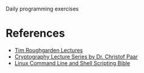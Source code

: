 Daily programming exercises

# References

* [Tim Roughgarden Lectures](https://www.youtube.com/channel/UCcH4Ga14Y4ELFKrEYM1vXCg)
* [Cryptography Lecture Series by Dr. Christof Paar](https://www.youtube.com/playlist?list=PL2jrku-ebl3H50FiEPr4erSJiJHURM9BX)
* [Linux Command Line and Shell Scripting Bible](https://www.wiley.com/en-us/Linux+Command+Line+and+Shell+Scripting+Bible%2C+4th+Edition-p-9781119700937)

